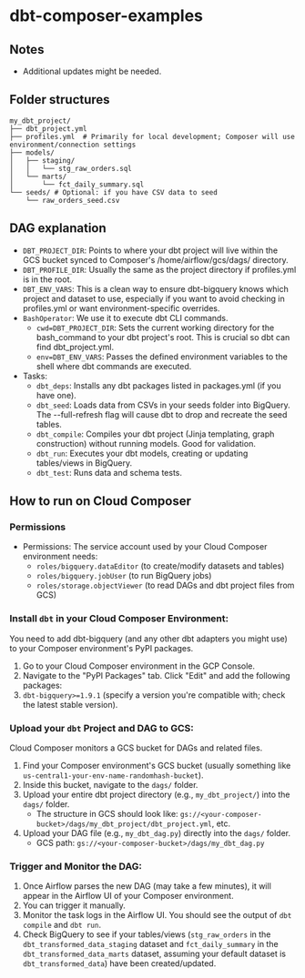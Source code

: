 # dbt-composer-examples

## Notes
* Additional updates might be needed.

## Folder structures

```
my_dbt_project/
├── dbt_project.yml
├── profiles.yml  # Primarily for local development; Composer will use environment/connection settings
├── models/
│   ├── staging/
│   │   └── stg_raw_orders.sql
│   └── marts/
│       └── fct_daily_summary.sql
└── seeds/ # Optional: if you have CSV data to seed
    └── raw_orders_seed.csv
```

## DAG explanation

* `DBT_PROJECT_DIR`: Points to where your dbt project will live within the GCS bucket synced to Composer's /home/airflow/gcs/dags/ directory.
* `DBT_PROFILE_DIR`: Usually the same as the project directory if profiles.yml is in the root.
* `DBT_ENV_VARS`: This is a clean way to ensure dbt-bigquery knows which project and dataset to use, especially if you want to avoid checking in profiles.yml or want environment-specific overrides.
* `BashOperator`: We use it to execute dbt CLI commands.
    * `cwd=DBT_PROJECT_DIR`: Sets the current working directory for the bash_command to your dbt project's root. This is crucial so dbt can find dbt_project.yml.
    * `env=DBT_ENV_VARS`: Passes the defined environment variables to the shell where dbt commands are executed.
* Tasks:
    * `dbt_deps`: Installs any dbt packages listed in packages.yml (if you have one).
    * `dbt_seed`: Loads data from CSVs in your seeds folder into BigQuery. The --full-refresh flag will cause dbt to drop and recreate the seed tables.
    * `dbt_compile`: Compiles your dbt project (Jinja templating, graph construction) without running models. Good for validation.
    * `dbt_run`: Executes your dbt models, creating or updating tables/views in BigQuery.
    * `dbt_test`: Runs data and schema tests.

## How to run on Cloud Composer
### Permissions
* Permissions: The service account used by your Cloud Composer environment needs:
    * `roles/bigquery.dataEditor` (to create/modify datasets and tables)
    * `roles/bigquery.jobUser` (to run BigQuery jobs)
    * `roles/storage.objectViewer` (to read DAGs and dbt project files from GCS)

### Install `dbt` in your Cloud Composer Environment:
You need to add dbt-bigquery (and any other dbt adapters you might use) to your Composer environment's PyPI packages.
1. Go to your Cloud Composer environment in the GCP Console.
2. Navigate to the "PyPI Packages" tab.
Click "Edit" and add the following packages:
3. `dbt-bigquery>=1.9.1` (specify a version you're compatible with; check the latest stable version).


### Upload your `dbt` Project and DAG to GCS:
Cloud Composer monitors a GCS bucket for DAGs and related files.
1. Find your Composer environment's GCS bucket (usually something like `us-central1-your-env-name-randomhash-bucket`).
2. Inside this bucket, navigate to the `dags/` folder.
3. Upload your entire dbt project directory (e.g., `my_dbt_project/`) into the `dags/` folder.
    * The structure in GCS should look like: `gs://<your-composer-bucket>/dags/my_dbt_project/dbt_project.yml`, etc.
4. Upload your DAG file (e.g., `my_dbt_dag.py`) directly into the `dags/` folder.
    * GCS path: `gs://<your-composer-bucket>/dags/my_dbt_dag.py`

### Trigger and Monitor the DAG:
1. Once Airflow parses the new DAG (may take a few minutes), it will appear in the Airflow UI of your Composer environment.
2. You can trigger it manually.
3. Monitor the task logs in the Airflow UI. You should see the output of `dbt compile` and `dbt run`.
4. Check BigQuery to see if your tables/views (`stg_raw_orders` in the `dbt_transformed_data_staging` dataset and `fct_daily_summary` in the `dbt_transformed_data_marts` dataset, assuming your default dataset is `dbt_transformed_data`) have been created/updated.
